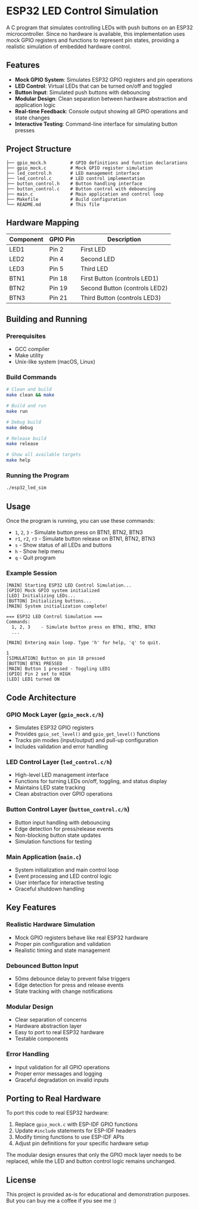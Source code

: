 # ESP32 LED Control Simulation

A C program that simulates controlling LEDs with push buttons on an ESP32 microcontroller. Since no hardware is available, this implementation uses mock GPIO registers and functions to represent pin states, providing a realistic simulation of embedded hardware control.

## Features

- **Mock GPIO System**: Simulates ESP32 GPIO registers and pin operations
- **LED Control**: Virtual LEDs that can be turned on/off and toggled
- **Button Input**: Simulated push buttons with debouncing
- **Modular Design**: Clean separation between hardware abstraction and application logic
- **Real-time Feedback**: Console output showing all GPIO operations and state changes
- **Interactive Testing**: Command-line interface for simulating button presses

## Project Structure

```
├── gpio_mock.h         # GPIO definitions and function declarations
├── gpio_mock.c         # Mock GPIO register simulation
├── led_control.h       # LED management interface
├── led_control.c       # LED control implementation
├── button_control.h    # Button handling interface
├── button_control.c    # Button control with debouncing
├── main.c              # Main application and control loop
├── Makefile            # Build configuration
└── README.md           # This file
```

## Hardware Mapping

| Component | GPIO Pin | Description |
|-----------|----------|-------------|
| LED1      | Pin 2    | First LED   |
| LED2      | Pin 4    | Second LED  |
| LED3      | Pin 5    | Third LED   |
| BTN1      | Pin 18   | First Button (controls LED1) |
| BTN2      | Pin 19   | Second Button (controls LED2) |
| BTN3      | Pin 21   | Third Button (controls LED3) |

## Building and Running

### Prerequisites
- GCC compiler
- Make utility
- Unix-like system (macOS, Linux)

### Build Commands

```bash
# Clean and build
make clean && make

# Build and run
make run

# Debug build
make debug

# Release build
make release

# Show all available targets
make help
```

### Running the Program

```bash
./esp32_led_sim
```

## Usage

Once the program is running, you can use these commands:

- `1`, `2`, `3` - Simulate button press on BTN1, BTN2, BTN3
- `r1`, `r2`, `r3` - Simulate button release on BTN1, BTN2, BTN3
- `s` - Show status of all LEDs and buttons
- `h` - Show help menu
- `q` - Quit program

### Example Session

```
[MAIN] Starting ESP32 LED Control Simulation...
[GPIO] Mock GPIO system initialized
[LED] Initializing LEDs...
[BUTTON] Initializing buttons...
[MAIN] System initialization complete!

=== ESP32 LED Control Simulation ===
Commands:
  1, 2, 3    - Simulate button press on BTN1, BTN2, BTN3
  ...

[MAIN] Entering main loop. Type 'h' for help, 'q' to quit.

1
[SIMULATION] Button on pin 18 pressed
[BUTTON] BTN1 PRESSED
[MAIN] Button 1 pressed - Toggling LED1
[GPIO] Pin 2 set to HIGH
[LED] LED1 turned ON
```

## Code Architecture

### GPIO Mock Layer (`gpio_mock.c/h`)
- Simulates ESP32 GPIO registers
- Provides `gpio_set_level()` and `gpio_get_level()` functions
- Tracks pin modes (input/output) and pull-up configuration
- Includes validation and error handling

### LED Control Layer (`led_control.c/h`)
- High-level LED management interface
- Functions for turning LEDs on/off, toggling, and status display
- Maintains LED state tracking
- Clean abstraction over GPIO operations

### Button Control Layer (`button_control.c/h`)
- Button input handling with debouncing
- Edge detection for press/release events
- Non-blocking button state updates
- Simulation functions for testing

### Main Application (`main.c`)
- System initialization and main control loop
- Event processing and LED control logic
- User interface for interactive testing
- Graceful shutdown handling

## Key Features

### Realistic Hardware Simulation
- Mock GPIO registers behave like real ESP32 hardware
- Proper pin configuration and validation
- Realistic timing and state management

### Debounced Button Input
- 50ms debounce delay to prevent false triggers
- Edge detection for press and release events
- State tracking with change notifications

### Modular Design
- Clear separation of concerns
- Hardware abstraction layer
- Easy to port to real ESP32 hardware
- Testable components

### Error Handling
- Input validation for all GPIO operations
- Proper error messages and logging
- Graceful degradation on invalid inputs

## Porting to Real Hardware

To port this code to real ESP32 hardware:

1. Replace `gpio_mock.c` with ESP-IDF GPIO functions
2. Update `#include` statements for ESP-IDF headers
3. Modify timing functions to use ESP-IDF APIs
4. Adjust pin definitions for your specific hardware setup

The modular design ensures that only the GPIO mock layer needs to be replaced, while the LED and button control logic remains unchanged.

## License

This project is provided as-is for educational and demonstration purposes.
But you can buy me a coffee if you see me :)